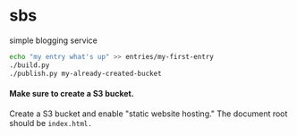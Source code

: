 # sbs
simple blogging service
```bash
echo "my entry what's up" >> entries/my-first-entry
./build.py
./publish.py my-already-created-bucket
```

#### Make sure to create a S3 bucket.
 Create a S3 bucket and enable "static website hosting." The document root should be `index.html.`
